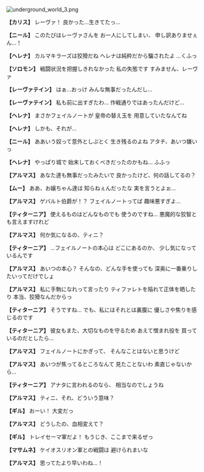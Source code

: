 
![underground_world_3.png](../images/backgrounds/underground_world_3.png)

**【カリス】**
レーヴァ！
良かった…生きてたっ…

**【ニール】**
このたびはレーヴァさんを
お一人にしてしまい、
申し訳ありませぇん…！

**【ヘレナ】**
カルマキラーズは狡猾だね
ヘレナは純粋だから騙されたよ
…くふっ

**【ソロモン】**
戦闘状況を把握しきれなかった
私の失態です
すみません、レーヴァ

**【レーヴァテイン】**
はぁ…おっけ
みんな無事だったんだし…

**【レーヴァテイン】**
私も前に出すぎたわ…
作戦通りではあったんだけど…

**【ヘレナ】**
まさかフェイルノートが
皇帝の替え玉を
用意していたなんてね

**【ヘレナ】**
しかも、それが…

**【ニール】**
ああいう奴って意外としぶとく
生き残るのよね
アタチ、あいつ嫌いっ

**【ヘレナ】**
やっぱり城で
始末しておくべきだったのかもね…
ふふっ

**【アルマス】**
あなた達も無事だったみたいで
良かったけど、何の話してるの？

**【ムー】**
ああ、お嬢ちゃん達は
知らねぇんだったな
実を言うとよぉ…

**【アルマス】**
ゲバルト伯爵が！？
フェイルノートってば
趣味悪すぎよ…

**【ティターニア】**
使えるものはどんなものでも
使うのですね…
悪魔的な狡智とも言えますけれど

**【アルマス】**
何か気になるの、ティニ？

**【ティターニア】**
…フェイルノートの本心は
どこにあるのか、
少し気になっているんです

**【アルマス】**
あいつの本心？
そんなの、どんな手を使っても
深奥に一番乗りしたいってだけでしょ

**【アルマス】**
私に手駒になれって言ったり
ティファレトを陥れて正体を晒したり
本当、狡猾なんだからっ

**【ティターニア】**
そうですね…
でも、私にはそれとは裏腹に
優しさや焦りを感じるのです

**【ティターニア】**
彼女もまた、大切なものを守るため
あえて憎まれ役を
買っているのだとしたら…

**【アルマス】**
フェイルノートにかぎって、
そんなことはないと思うけど

**【アルマス】**
あいつが焦ってるところなんて
見たことないわ
素直じゃないから…

**【ティターニア】**
アナタに言われるのなら、
相当なのでしょうね

**【アルマス】**
ティニ、それ、どういう意味？

**【ギル】**
おーい！
大変だっ

**【アルマス】**
どうしたの、血相変えて？

**【ギル】**
トレイセーマ軍だよ！
もうじき、ここまで来るぜっ

**【マサムネ】**
ケイオスリオン軍との戦闘は
避けられまいな

**【アルマス】**
思ってたより早いわね…！